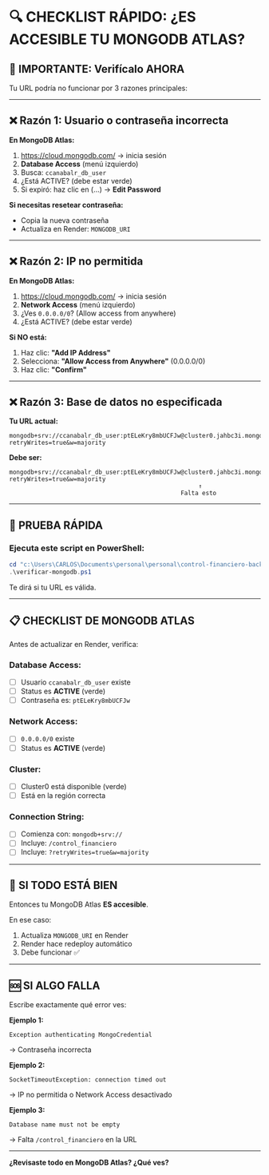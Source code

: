 # 🔍 CHECKLIST RÁPIDO: ¿ES ACCESIBLE TU MONGODB ATLAS?

## 🚨 IMPORTANTE: Verifícalo AHORA

Tu URL podría no funcionar por 3 razones principales:

---

## ❌ Razón 1: Usuario o contraseña incorrecta

**En MongoDB Atlas:**
1. https://cloud.mongodb.com/ → inicia sesión
2. **Database Access** (menú izquierdo)
3. Busca: `ccanabalr_db_user`
4. ¿Está ACTIVE? (debe estar verde)
5. Si expiró: haz clic en (...) → **Edit Password**

**Si necesitas resetear contraseña:**
- Copia la nueva contraseña
- Actualiza en Render: `MONGODB_URI`

---

## ❌ Razón 2: IP no permitida

**En MongoDB Atlas:**
1. https://cloud.mongodb.com/ → inicia sesión
2. **Network Access** (menú izquierdo)
3. ¿Ves `0.0.0.0/0`? (Allow access from anywhere)
4. ¿Está ACTIVE? (debe estar verde)

**Si NO está:**
1. Haz clic: **"Add IP Address"**
2. Selecciona: **"Allow Access from Anywhere"** (0.0.0.0/0)
3. Haz clic: **"Confirm"**

---

## ❌ Razón 3: Base de datos no especificada

**Tu URL actual:**
```
mongodb+srv://ccanabalr_db_user:ptELeKry8mbUCFJw@cluster0.jahbc3i.mongodb.net/?retryWrites=true&w=majority
```

**Debe ser:**
```
mongodb+srv://ccanabalr_db_user:ptELeKry8mbUCFJw@cluster0.jahbc3i.mongodb.net/control_financiero?retryWrites=true&w=majority
                                                     ↑
                                                Falta esto
```

---

## 🧪 PRUEBA RÁPIDA

### Ejecuta este script en PowerShell:

```powershell
cd "c:\Users\CARLOS\Documents\personal\personal\control-financiero-backend"
.\verificar-mongodb.ps1
```

Te dirá si tu URL es válida.

---

## 📋 CHECKLIST DE MONGODB ATLAS

Antes de actualizar en Render, verifica:

### Database Access:
- [ ] Usuario `ccanabalr_db_user` existe
- [ ] Status es **ACTIVE** (verde)
- [ ] Contraseña es: `ptELeKry8mbUCFJw`

### Network Access:
- [ ] `0.0.0.0/0` existe
- [ ] Status es **ACTIVE** (verde)

### Cluster:
- [ ] Cluster0 está disponible (verde)
- [ ] Está en la región correcta

### Connection String:
- [ ] Comienza con: `mongodb+srv://`
- [ ] Incluye: `/control_financiero`
- [ ] Incluye: `?retryWrites=true&w=majority`

---

## 🚀 SI TODO ESTÁ BIEN

Entonces tu MongoDB Atlas **ES accesible**.

En ese caso:
1. Actualiza `MONGODB_URI` en Render
2. Render hace redeploy automático
3. Debe funcionar ✅

---

## 🆘 SI ALGO FALLA

Escribe exactamente qué error ves:

**Ejemplo 1:**
```
Exception authenticating MongoCredential
```
→ Contraseña incorrecta

**Ejemplo 2:**
```
SocketTimeoutException: connection timed out
```
→ IP no permitida o Network Access desactivado

**Ejemplo 3:**
```
Database name must not be empty
```
→ Falta `/control_financiero` en la URL

---

**¿Revisaste todo en MongoDB Atlas? ¿Qué ves?**